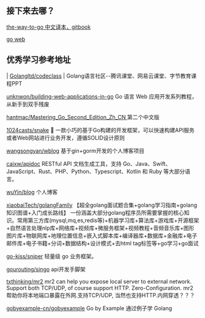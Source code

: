 ## 接下来去哪？

[the-way-to-go 中文译本，gitbook](https://github.com/unknwon/the-way-to-go_ZH_CN/blob/master/eBook/directory.md)

[go web ](https://astaxie.gitbooks.io/build-web-application-with-golang/content/zh/)





## 优秀学习参考地址

| [Golangltd/codeclass](https://github.com/Golangltd/codeclass) | Golang语言社区--腾讯课堂、网易云课堂、字节教育课程PPT

[unknwon/building-web-applications-in-go](https://github.com/unknwon/building-web-applications-in-go) Go 语言 Web 应用开发系列教程，从新手到双手残废

  [hantmac/Mastering_Go_Second_Edition_Zh_CN ](https://github.com/hantmac/Mastering_Go_Second_Edition_Zh_CN)     第二个中文版

[1024casts/snake](https://github.com/1024casts/snake)   🐍 一款小巧的基于Go构建的开发框架，可以快速构建API服务或者Web网站进行业务开发，遵循SOLID设计原则

[wangsongyan/wblog](https://github.com/wangsongyan/wblog)   基于gin+gorm开发的个人博客项目

[caixw/apidoc](https://github.com/caixw/apidoc) RESTful API 文档生成工具，支持 Go、Java、Swift、JavaScript、Rust、PHP、Python、Typescript、Kotlin 和 Ruby 等大部分语言。

[wuYin/blog](https://github.com/wuYin/blog)   个人博客

[xiaobaiTech/golangFamily](https://github.com/xiaobaiTech/golangFamily)   【超全golang面试题合集+golang学习指南+golang知识图谱+入门成长路线】 一份涵盖大部分golang程序员所需要掌握的核心知识。常用第三方库(mysql,mq,es,redis等)+机器学习库+算法库+游戏库+开源框架+自然语言处理nlp库+网络库+视频库+微服务框架+视频教程+音频音乐库+图形图片库+物联网库+地理位置信息+嵌入式脚本库+编译器库+数据库+金融库+电子邮件库+电子书籍+分词+数据结构+设计模式+去html tag标签等+go学习+go面试

[go-kiss/sniper](https://github.com/go-kiss/sniper)   轻量级 go 业务框架。

[gourouting/singo](https://github.com/gourouting/singo)  api开发手脚架

[txthinking/mr2](https://github.com/txthinking/mr2)  mr2 can help you expose local server to external network. Support both TCP/UDP, of course support HTTP. Zero-Configuration. mr2 帮助你将本地端口暴露在外网.支持TCP/UDP, 当然也支持HTTP.内网穿透？？？

[gobyexample-cn/gobyexample](https://github.com/gobyexample-cn/gobyexample) Go by Example 通过例子学 Golang